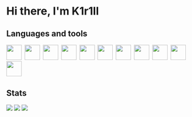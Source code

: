 # Hi there, I'm K1r1ll

## Languages and tools 
<img src="https://cdn.jsdelivr.net/gh/devicons/devicon@latest/icons/python/python-original.svg" width="40" height="40"/>&nbsp; 
<img src="https://cdn.jsdelivr.net/gh/devicons/devicon@latest/icons/flask/flask-original.svg" width="40" height="40"/>&nbsp; 
<img src="https://cdn.jsdelivr.net/gh/devicons/devicon@latest/icons/qt/qt-original.svg" width="40" height="40" />&nbsp; 
<img src="https://cdn.jsdelivr.net/gh/devicons/devicon@latest/icons/git/git-plain.svg" width="40" height="40"/>&nbsp; 
<img src="https://cdn.jsdelivr.net/gh/devicons/devicon@latest/icons/azuresqldatabase/azuresqldatabase-original.svg" width="40" height="40"/>&nbsp; 
<img src="https://cdn.jsdelivr.net/gh/devicons/devicon@latest/icons/linux/linux-original.svg" width="40" height="40"/>&nbsp;
<img src="https://cdn.jsdelivr.net/gh/devicons/devicon@latest/icons/windows11/windows11-original.svg" width="40" height="40"/>&nbsp;
<img src="https://cdn.jsdelivr.net/gh/devicons/devicon@latest/icons/javascript/javascript-original.svg" width="40" height="40"/>&nbsp;
<img src="https://cdn.jsdelivr.net/gh/devicons/devicon@latest/icons/html5/html5-original.svg" width="40" height="40"/>&nbsp;
<img src="https://cdn.jsdelivr.net/gh/devicons/devicon@latest/icons/css3/css3-original.svg" width="40" height="40"/>&nbsp;
<img src="https://cdn.jsdelivr.net/gh/devicons/devicon@latest/icons/bootstrap/bootstrap-original.svg" width="40" height="40"/>&nbsp;
          
## Stats
![](http://github-profile-summary-cards.vercel.app/api/cards/profile-details?username=K1r1ll-Nickitin117&theme=github_dark) 
![](http://github-profile-summary-cards.vercel.app/api/cards/most-commit-language?username=K1r1ll-Nickitin117&theme=github_dark) 
![](http://github-profile-summary-cards.vercel.app/api/cards/stats?username=K1r1ll-Nickitin117&theme=github_dark) 

